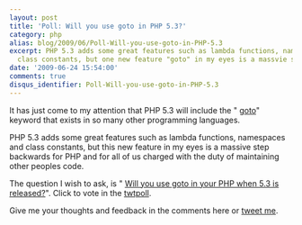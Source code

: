 ```yaml
---
layout: post
title: 'Poll: Will you use goto in PHP 5.3?'
category: php
alias: blog/2009/06/Poll-Will-you-use-goto-in-PHP-5.3
excerpt: PHP 5.3 adds some great features such as lambda functions, namespaces and
  class constants, but one new feature "goto" in my eyes is a massvie step backwards.
date: '2009-06-24 15:54:00'
comments: true
disqus_identifier: Poll-Will-you-use-goto-in-PHP-5.3
---
```


It has just come to my attention that PHP 5.3 will include the " [goto](http://us.php.net/goto)" keyword that exists in so many other programming languages.

PHP 5.3 adds some great features such as lambda functions, namespaces and class constants, but this new feature in my eyes is a massive step backwards for PHP and for all of us charged with the duty of maintaining other peoples code.

The question I wish to ask, is " [Will you use goto in your PHP when 5.3 is released?](http://twtpoll.com/e9pghw)". Click to vote in the [twtpoll](http://twtpoll.com/).

Give me your thoughts and feedback in the comments here or [tweet me](http://twitter.com/philsturgeon).

